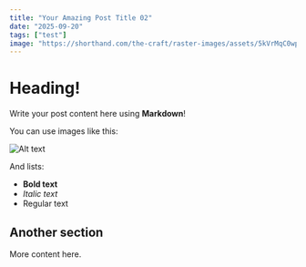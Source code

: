 ```yaml
---
title: "Your Amazing Post Title 02"
date: "2025-09-20"
tags: ["test"]
image: "https://shorthand.com/the-craft/raster-images/assets/5kVrMqC0wp/sh-unsplash_5qt09yibrok-4096x2731.jpeg"
---
```


# Heading!

Write your post content here using **Markdown**!

You can use images like this:

![Alt text](https://www.bigfootdigital.co.uk/wp-content/uploads/2020/07/image-optimisation-scaled.jpg)

And lists:
- **Bold text**
- *Italic text*
- Regular text

## Another section

More content here.
